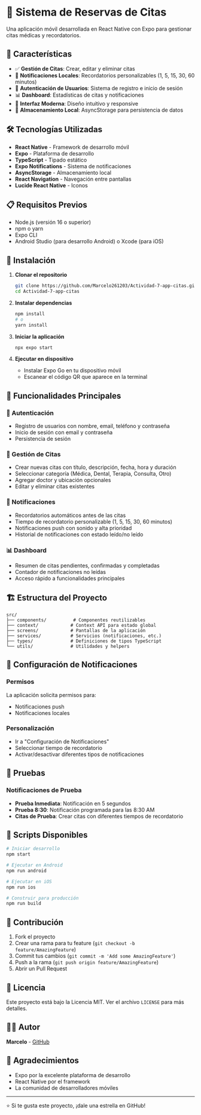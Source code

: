 # 📱 Sistema de Reservas de Citas

Una aplicación móvil desarrollada en React Native con Expo para gestionar citas médicas y recordatorios.

## 🚀 Características

- ✅ **Gestión de Citas**: Crear, editar y eliminar citas
- 🔔 **Notificaciones Locales**: Recordatorios personalizables (1, 5, 15, 30, 60 minutos)
- 👤 **Autenticación de Usuarios**: Sistema de registro e inicio de sesión
- 📊 **Dashboard**: Estadísticas de citas y notificaciones
- 🎨 **Interfaz Moderna**: Diseño intuitivo y responsive
- 💾 **Almacenamiento Local**: AsyncStorage para persistencia de datos

## 🛠️ Tecnologías Utilizadas

- **React Native** - Framework de desarrollo móvil
- **Expo** - Plataforma de desarrollo
- **TypeScript** - Tipado estático
- **Expo Notifications** - Sistema de notificaciones
- **AsyncStorage** - Almacenamiento local
- **React Navigation** - Navegación entre pantallas
- **Lucide React Native** - Iconos

## 📋 Requisitos Previos

- Node.js (versión 16 o superior)
- npm o yarn
- Expo CLI
- Android Studio (para desarrollo Android) o Xcode (para iOS)

## 🔧 Instalación

1. **Clonar el repositorio**
   ```bash
   git clone https://github.com/Marcelo261203/Actividad-7-app-citas.git
   cd Actividad-7-app-citas
   ```

2. **Instalar dependencias**
   ```bash
   npm install
   # o
   yarn install
   ```

3. **Iniciar la aplicación**
   ```bash
   npx expo start
   ```

4. **Ejecutar en dispositivo**
   - Instalar Expo Go en tu dispositivo móvil
   - Escanear el código QR que aparece en la terminal

## 📱 Funcionalidades Principales

### 🔐 Autenticación
- Registro de usuarios con nombre, email, teléfono y contraseña
- Inicio de sesión con email y contraseña
- Persistencia de sesión

### 📅 Gestión de Citas
- Crear nuevas citas con título, descripción, fecha, hora y duración
- Seleccionar categoría (Médica, Dental, Terapia, Consulta, Otro)
- Agregar doctor y ubicación opcionales
- Editar y eliminar citas existentes

### 🔔 Notificaciones
- Recordatorios automáticos antes de las citas
- Tiempo de recordatorio personalizable (1, 5, 15, 30, 60 minutos)
- Notificaciones push con sonido y alta prioridad
- Historial de notificaciones con estado leído/no leído

### 📊 Dashboard
- Resumen de citas pendientes, confirmadas y completadas
- Contador de notificaciones no leídas
- Acceso rápido a funcionalidades principales

## 🏗️ Estructura del Proyecto

```
src/
├── components/          # Componentes reutilizables
├── context/            # Context API para estado global
├── screens/            # Pantallas de la aplicación
├── services/           # Servicios (notificaciones, etc.)
├── types/              # Definiciones de tipos TypeScript
└── utils/              # Utilidades y helpers
```

## 🔧 Configuración de Notificaciones

### Permisos
La aplicación solicita permisos para:
- Notificaciones push
- Notificaciones locales

### Personalización
- Ir a "Configuración de Notificaciones"
- Seleccionar tiempo de recordatorio
- Activar/desactivar diferentes tipos de notificaciones

## 🧪 Pruebas

### Notificaciones de Prueba
- **Prueba Inmediata**: Notificación en 5 segundos
- **Prueba 8:30**: Notificación programada para las 8:30 AM
- **Citas de Prueba**: Crear citas con diferentes tiempos de recordatorio

## 📝 Scripts Disponibles

```bash
# Iniciar desarrollo
npm start

# Ejecutar en Android
npm run android

# Ejecutar en iOS
npm run ios

# Construir para producción
npm run build
```

## 🤝 Contribución

1. Fork el proyecto
2. Crear una rama para tu feature (`git checkout -b feature/AmazingFeature`)
3. Commit tus cambios (`git commit -m 'Add some AmazingFeature'`)
4. Push a la rama (`git push origin feature/AmazingFeature`)
5. Abrir un Pull Request

## 📄 Licencia

Este proyecto está bajo la Licencia MIT. Ver el archivo `LICENSE` para más detalles.

## 👨‍💻 Autor

**Marcelo** - [GitHub](https://github.com/Marcelo261203)

## 🙏 Agradecimientos

- Expo por la excelente plataforma de desarrollo
- React Native por el framework
- La comunidad de desarrolladores móviles

---

⭐ Si te gusta este proyecto, ¡dale una estrella en GitHub!




